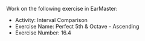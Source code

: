 Work on the following exercise in EarMaster:
- Activity: Interval Comparison
- Exercise Name: Perfect 5th & Octave  - Ascending
- Exercise Number: 16.4
